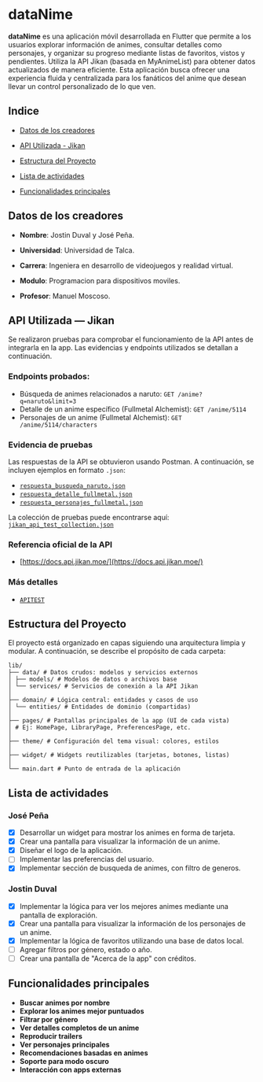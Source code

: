 
# dataNime

**dataNime** es una aplicación móvil desarrollada en Flutter que permite a los usuarios explorar información de animes, consultar detalles como personajes, y organizar su progreso mediante listas de favoritos, vistos y pendientes. Utiliza la API Jikan (basada en MyAnimeList) para obtener datos actualizados de manera eficiente. Esta aplicación busca ofrecer una experiencia fluida y centralizada para los fanáticos del anime que desean llevar un control personalizado de lo que ven.

## Indice

- [Datos de los creadores](#datos-de-los-creadores)

- [API Utilizada - Jikan](#api-utilizada---jikan)

- [Estructura del Proyecto](#estructura-del-proyecto)

- [Lista de actividades](#lista-de-actividades)

- [Funcionalidades principales](#funcionalidades-principales)


## Datos de los creadores

- **Nombre**: Jostin Duval y José Peña.

- **Universidad**: Universidad de Talca.

- **Carrera**: Ingeniera en desarrollo de videojuegos y realidad virtual.

- **Modulo**: Programacion para dispositivos moviles.

- **Profesor**: Manuel Moscoso.


## API Utilizada — Jikan

Se realizaron pruebas para comprobar el funcionamiento de la API antes de integrarla en la app. Las evidencias y endpoints utilizados se detallan a continuación.

### Endpoints probados:
- Búsqueda de animes relacionados a naruto: `GET /anime?q=naruto&limit=3`
- Detalle de un anime específico (Fullmetal Alchemist): `GET /anime/5114`
- Personajes de un anime (Fullmetal Alchemist): `GET /anime/5114/characters`

### Evidencia de pruebas

Las respuestas de la API se obtuvieron usando Postman. A continuación, se incluyen ejemplos en formato `.json`:

- [`respuesta_busqueda_naruto.json`](docs/api-jikan/respuesta_naruto.json)
- [`respuesta_detalle_fullmetal.json`](docs/api-jikan/respuesta_FMA.json)
- [`respuesta_personajes_fullmetal.json`](docs/api-jikan/respuesta_FMA_personajes.json)

La colección de pruebas puede encontrarse aquí:  
[`jikan_api_test_collection.json`](docs/api-jikan/Jikan%20API.postman_collection.json)


### Referencia oficial de la API

- [https://docs.api.jikan.moe/](https://docs.api.jikan.moe/)

### Más detalles

- [`APITEST`](APITEST.md)

## Estructura del Proyecto

El proyecto está organizado en capas siguiendo una arquitectura limpia y modular. A continuación, se describe el propósito de cada carpeta:
```
lib/
├── data/ # Datos crudos: modelos y servicios externos
│ ├── models/ # Modelos de datos o archivos base
│ └── services/ # Servicios de conexión a la API Jikan
│
├── domain/ # Lógica central: entidades y casos de uso
│ └── entities/ # Entidades de dominio (compartidas)
│
├── pages/ # Pantallas principales de la app (UI de cada vista)
│ # Ej: HomePage, LibraryPage, PreferencesPage, etc.
│
├── theme/ # Configuración del tema visual: colores, estilos
│
├── widget/ # Widgets reutilizables (tarjetas, botones, listas)
│
└── main.dart # Punto de entrada de la aplicación
```

## Lista de actividades

### José Peña
- [x] Desarrollar un widget para mostrar los animes en forma de tarjeta.
- [x] Crear una pantalla para visualizar la información de un anime.
- [x] Diseñar el logo de la aplicación.
- [ ] Implementar las preferencias del usuario.
- [x] Implementar sección de busqueda de animes, con filtro de generos.

### Jostin Duval
- [x] Implementar la lógica para ver los mejores animes mediante una pantalla de exploración.
- [x] Crear una pantalla para visualizar la información de los personajes de un anime.
- [x] Implementar la lógica de favoritos utilizando una base de datos local.
- [ ] Agregar filtros por género, estado o año.
- [ ] Crear una pantalla de "Acerca de la app" con créditos.

## Funcionalidades principales

- **Buscar animes por nombre**
- **Explorar los animes mejor puntuados**
- **Filtrar por género**
- **Ver detalles completos de un anime**
- **Reproducir trailers**
- **Ver personajes principales**
- **Recomendaciones basadas en animes**
- **Soporte para modo oscuro**
- **Interacción con apps externas**
